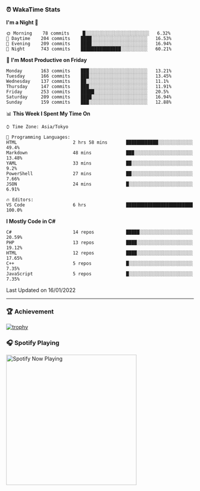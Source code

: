 ### ⏰ WakaTime Stats


<!--START_SECTION:waka-->
**I'm a Night 🦉** 

```text
🌞 Morning    78 commits     █░░░░░░░░░░░░░░░░░░░░░░░░   6.32% 
🌆 Daytime    204 commits    ████░░░░░░░░░░░░░░░░░░░░░   16.53% 
🌃 Evening    209 commits    ████░░░░░░░░░░░░░░░░░░░░░   16.94% 
🌙 Night      743 commits    ███████████████░░░░░░░░░░   60.21%

```
📅 **I'm Most Productive on Friday** 

```text
Monday       163 commits    ███░░░░░░░░░░░░░░░░░░░░░░   13.21% 
Tuesday      166 commits    ███░░░░░░░░░░░░░░░░░░░░░░   13.45% 
Wednesday    137 commits    ██░░░░░░░░░░░░░░░░░░░░░░░   11.1% 
Thursday     147 commits    ███░░░░░░░░░░░░░░░░░░░░░░   11.91% 
Friday       253 commits    █████░░░░░░░░░░░░░░░░░░░░   20.5% 
Saturday     209 commits    ████░░░░░░░░░░░░░░░░░░░░░   16.94% 
Sunday       159 commits    ███░░░░░░░░░░░░░░░░░░░░░░   12.88%

```


📊 **This Week I Spent My Time On** 

```text
⌚︎ Time Zone: Asia/Tokyo

💬 Programming Languages: 
HTML                     2 hrs 58 mins       ████████████░░░░░░░░░░░░░   49.4% 
Markdown                 48 mins             ███░░░░░░░░░░░░░░░░░░░░░░   13.48% 
YAML                     33 mins             ██░░░░░░░░░░░░░░░░░░░░░░░   9.2% 
PowerShell               27 mins             ██░░░░░░░░░░░░░░░░░░░░░░░   7.66% 
JSON                     24 mins             █░░░░░░░░░░░░░░░░░░░░░░░░   6.91%

🔥 Editors: 
VS Code                  6 hrs               █████████████████████████   100.0%

```

**I Mostly Code in C#** 

```text
C#                       14 repos            █████░░░░░░░░░░░░░░░░░░░░   20.59% 
PHP                      13 repos            ████░░░░░░░░░░░░░░░░░░░░░   19.12% 
HTML                     12 repos            ████░░░░░░░░░░░░░░░░░░░░░   17.65% 
C++                      5 repos             █░░░░░░░░░░░░░░░░░░░░░░░░   7.35% 
JavaScript               5 repos             █░░░░░░░░░░░░░░░░░░░░░░░░   7.35%

```



 Last Updated on 16/01/2022
<!--END_SECTION:waka-->

---

### 🏆 Achievement

[![trophy](https://github-profile-trophy.vercel.app/?username=Slime-hatena&theme=flat&no-bg=true&no-frame=true&column=8)](https://github.com/ryo-ma/github-profile-trophy)

### 🎧 Spotify Playing

[<img src="https://spotify-now-playing-slime-hatena.vercel.app/api/spotify-playing" alt="Spotify Now Playing" width="350" />](https://open.spotify.com/user/slime_hatena)

<!--
**Slime-hatena/Slime-hatena** is a ✨ _special_ ✨ repository because its `README.md` (this file) appears on your GitHub profile.

Here are some ideas to get you started:

- 🔭 I’m currently working on ...
- 🌱 I’m currently learning ...
- 👯 I’m looking to collaborate on ...
- 🤔 I’m looking for help with ...
- 💬 Ask me about ...
- 📫 How to reach me: ...
- 😄 Pronouns: ...
- ⚡ Fun fact: ...
-->
